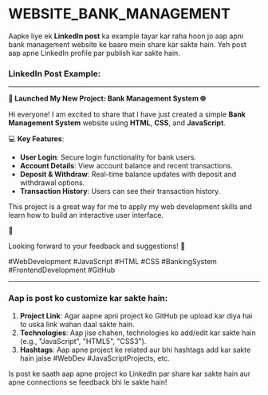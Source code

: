# WEBSITE_BANK_MANAGEMENT
Aapke liye ek **LinkedIn post** ka example tayar kar raha hoon jo aap apni bank management website ke baare mein share kar sakte hain. Yeh post aap apne LinkedIn profile par publish kar sakte hain.

### LinkedIn Post Example:

---

**🚀 Launched My New Project: Bank Management System 🌐**

Hi everyone! I am excited to share that I have just created a simple **Bank Management System** website using **HTML**, **CSS**, and **JavaScript**.

💻 **Key Features**:
- **User Login**: Secure login functionality for bank users.
- **Account Details**: View account balance and recent transactions.
- **Deposit & Withdraw**: Real-time balance updates with deposit and withdrawal options.
- **Transaction History**: Users can see their transaction history.

This project is a great way for me to apply my web development skills and learn how to build an interactive user interface.

🔗

Looking forward to your feedback and suggestions! 💬

#WebDevelopment #JavaScript #HTML #CSS #BankingSystem #FrontendDevelopment #GitHub

---

### Aap is post ko customize kar sakte hain:
1. **Project Link**: Agar aapne apni project ko GitHub pe upload kar diya hai to uska link wahan daal sakte hain.
2. **Technologies**: Aap jise chahen, technologies ko add/edit kar sakte hain (e.g., "JavaScript", "HTML5", "CSS3").
3. **Hashtags**: Aap apne project ke related aur bhi hashtags add kar sakte hain jaise #WebDev #JavaScriptProjects, etc.

Is post ke saath aap apne project ko LinkedIn par share kar sakte hain aur apne connections se feedback bhi le sakte hain!
